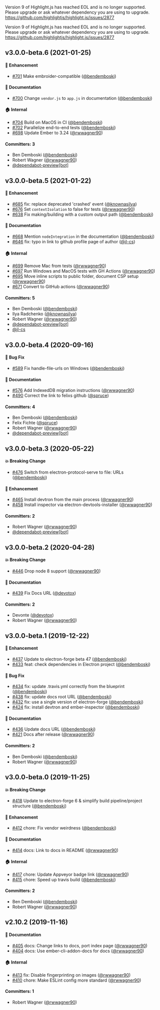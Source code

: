 Version 9 of Highlight.js has reached EOL and is no longer supported.
Please upgrade or ask whatever dependency you are using to upgrade.
https://github.com/highlightjs/highlight.js/issues/2877

Version 9 of Highlight.js has reached EOL and is no longer supported.
Please upgrade or ask whatever dependency you are using to upgrade.
https://github.com/highlightjs/highlight.js/issues/2877

## v3.0.0-beta.6 (2021-01-25)

#### :rocket: Enhancement
* [#701](https://github.com/adopted-ember-addons/ember-electron/pull/701) Make embroider-compatible ([@bendemboski](https://github.com/bendemboski))

#### :memo: Documentation
* [#700](https://github.com/adopted-ember-addons/ember-electron/pull/700) Change `vendor.js` to `app.js` in documentation ([@bendemboski](https://github.com/bendemboski))

#### :house: Internal
* [#704](https://github.com/adopted-ember-addons/ember-electron/pull/704) Build on MacOS in CI ([@bendemboski](https://github.com/bendemboski))
* [#702](https://github.com/adopted-ember-addons/ember-electron/pull/702) Parallelize end-to-end tests ([@bendemboski](https://github.com/bendemboski))
* [#698](https://github.com/adopted-ember-addons/ember-electron/pull/698) Update Ember to 3.24 ([@rwwagner90](https://github.com/rwwagner90))

#### Committers: 3
- Ben Demboski ([@bendemboski](https://github.com/bendemboski))
- Robert Wagner ([@rwwagner90](https://github.com/rwwagner90))
- [@dependabot-preview[bot]](https://github.com/apps/dependabot-preview)

## v3.0.0-beta.5 (2021-01-22)

#### :rocket: Enhancement
* [#685](https://github.com/adopted-ember-addons/ember-electron/pull/685) fix: replace deprecated 'crashed' event ([@knownasilya](https://github.com/knownasilya))
* [#676](https://github.com/adopted-ember-addons/ember-electron/pull/676) Set `contextIsolation` to false for tests ([@rwwagner90](https://github.com/rwwagner90))
* [#638](https://github.com/adopted-ember-addons/ember-electron/pull/638) Fix making/building with a custom output path ([@bendemboski](https://github.com/bendemboski))

#### :memo: Documentation
* [#668](https://github.com/adopted-ember-addons/ember-electron/pull/668) Mention `nodeIntegration` in the documentation ([@bendemboski](https://github.com/bendemboski))
* [#646](https://github.com/adopted-ember-addons/ember-electron/pull/646) fix: typo in link to github profile page of author ([@jl-cs](https://github.com/jl-cs))

#### :house: Internal
* [#699](https://github.com/adopted-ember-addons/ember-electron/pull/699) Remove Mac from tests ([@rwwagner90](https://github.com/rwwagner90))
* [#697](https://github.com/adopted-ember-addons/ember-electron/pull/697) Run Windows and MacOS tests with GH Actions ([@rwwagner90](https://github.com/rwwagner90))
* [#695](https://github.com/adopted-ember-addons/ember-electron/pull/695) Move inline scripts to public folder, document CSP setup ([@rwwagner90](https://github.com/rwwagner90))
* [#671](https://github.com/adopted-ember-addons/ember-electron/pull/671) Convert to GitHub actions ([@rwwagner90](https://github.com/rwwagner90))

#### Committers: 5
- Ben Demboski ([@bendemboski](https://github.com/bendemboski))
- Ilya Radchenko ([@knownasilya](https://github.com/knownasilya))
- Robert Wagner ([@rwwagner90](https://github.com/rwwagner90))
- [@dependabot-preview[bot]](https://github.com/apps/dependabot-preview)
- [@jl-cs](https://github.com/jl-cs)

## v3.0.0-beta.4 (2020-09-16)

#### :bug: Bug Fix
* [#589](https://github.com/adopted-ember-addons/ember-electron/pull/589) Fix handle-file-urls on Windows ([@bendemboski](https://github.com/bendemboski))

#### :memo: Documentation
* [#576](https://github.com/adopted-ember-addons/ember-electron/pull/576) Add IndexedDB migration instructions ([@rwwagner90](https://github.com/rwwagner90))
* [#490](https://github.com/adopted-ember-addons/ember-electron/pull/490) Correct the link to felixs github ([@spruce](https://github.com/spruce))

#### Committers: 4
- Ben Demboski ([@bendemboski](https://github.com/bendemboski))
- Felix Fichte ([@spruce](https://github.com/spruce))
- Robert Wagner ([@rwwagner90](https://github.com/rwwagner90))
- [@dependabot-preview[bot]](https://github.com/apps/dependabot-preview)

## v3.0.0-beta.3 (2020-05-22)

#### :boom: Breaking Change
* [#476](https://github.com/adopted-ember-addons/ember-electron/pull/476) Switch from electron-protocol-serve to file: URLs ([@bendemboski](https://github.com/bendemboski))

#### :rocket: Enhancement
* [#465](https://github.com/adopted-ember-addons/ember-electron/pull/465) Install devtron from the main process ([@rwwagner90](https://github.com/rwwagner90))
* [#458](https://github.com/adopted-ember-addons/ember-electron/pull/458) Install inspector via electron-devtools-installer ([@rwwagner90](https://github.com/rwwagner90))

#### Committers: 2
- Robert Wagner ([@rwwagner90](https://github.com/rwwagner90))
- [@dependabot-preview[bot]](https://github.com/apps/dependabot-preview)

## v3.0.0-beta.2 (2020-04-28)

#### :boom: Breaking Change
* [#446](https://github.com/adopted-ember-addons/ember-electron/pull/446) Drop node 8 support ([@rwwagner90](https://github.com/rwwagner90))

#### :memo: Documentation
* [#439](https://github.com/adopted-ember-addons/ember-electron/pull/439) Fix Docs URL ([@devotox](https://github.com/devotox))

#### Committers: 2
- Devonte ([@devotox](https://github.com/devotox))
- Robert Wagner ([@rwwagner90](https://github.com/rwwagner90))

## v3.0.0-beta.1 (2019-12-22)

#### :rocket: Enhancement
* [#437](https://github.com/adopted-ember-addons/ember-electron/pull/437) Update to electron-forge beta 47 ([@bendemboski](https://github.com/bendemboski))
* [#433](https://github.com/adopted-ember-addons/ember-electron/pull/433) feat: check dependencies in Electron project ([@bendemboski](https://github.com/bendemboski))

#### :bug: Bug Fix
* [#434](https://github.com/adopted-ember-addons/ember-electron/pull/434) fix: update .travis.yml correctly from the blueprint ([@bendemboski](https://github.com/bendemboski))
* [#438](https://github.com/adopted-ember-addons/ember-electron/pull/438) fix: update docs root URL ([@bendemboski](https://github.com/bendemboski))
* [#432](https://github.com/adopted-ember-addons/ember-electron/pull/432) fix: use a single version of electron-forge ([@bendemboski](https://github.com/bendemboski))
* [#424](https://github.com/adopted-ember-addons/ember-electron/pull/424) fix: install devtron and ember-inspector ([@bendemboski](https://github.com/bendemboski))

#### :memo: Documentation
* [#436](https://github.com/adopted-ember-addons/ember-electron/pull/436) Update docs URL ([@bendemboski](https://github.com/bendemboski))
* [#421](https://github.com/adopted-ember-addons/ember-electron/pull/421) Docs after release ([@rwwagner90](https://github.com/rwwagner90))

#### Committers: 2
- Ben Demboski ([@bendemboski](https://github.com/bendemboski))
- Robert Wagner ([@rwwagner90](https://github.com/rwwagner90))

## v3.0.0-beta.0 (2019-11-25)

#### :boom: Breaking Change
* [#418](https://github.com/adopted-ember-addons/ember-electron/pull/418) Update to electron-forge 6 & simplify build pipeline/project structure ([@bendemboski](https://github.com/bendemboski))

#### :rocket: Enhancement
* [#412](https://github.com/adopted-ember-addons/ember-electron/pull/412) chore: Fix vendor weirdness ([@bendemboski](https://github.com/bendemboski))

#### :memo: Documentation
* [#414](https://github.com/adopted-ember-addons/ember-electron/pull/414) docs: Link to docs in README ([@rwwagner90](https://github.com/rwwagner90))

#### :house: Internal
* [#417](https://github.com/adopted-ember-addons/ember-electron/pull/417) chore: Update Appveyor badge link ([@rwwagner90](https://github.com/rwwagner90))
* [#415](https://github.com/adopted-ember-addons/ember-electron/pull/415) chore: Speed up travis build ([@bendemboski](https://github.com/bendemboski))

#### Committers: 2
- Ben Demboski ([@bendemboski](https://github.com/bendemboski))
- Robert Wagner ([@rwwagner90](https://github.com/rwwagner90))


## v2.10.2 (2019-11-16)

#### :memo: Documentation
* [#405](https://github.com/adopted-ember-addons/ember-electron/pull/405) docs: Change links to docs, port index page ([@rwwagner90](https://github.com/rwwagner90))
* [#404](https://github.com/adopted-ember-addons/ember-electron/pull/404) docs: Use ember-cli-addon-docs for docs ([@rwwagner90](https://github.com/rwwagner90))

#### :house: Internal
* [#413](https://github.com/adopted-ember-addons/ember-electron/pull/413) fix: Disable fingerprinting on images ([@rwwagner90](https://github.com/rwwagner90))
* [#410](https://github.com/adopted-ember-addons/ember-electron/pull/410) chore: Make ESLint config more standard ([@rwwagner90](https://github.com/rwwagner90))

#### Committers: 1
- Robert Wagner ([@rwwagner90](https://github.com/rwwagner90))

